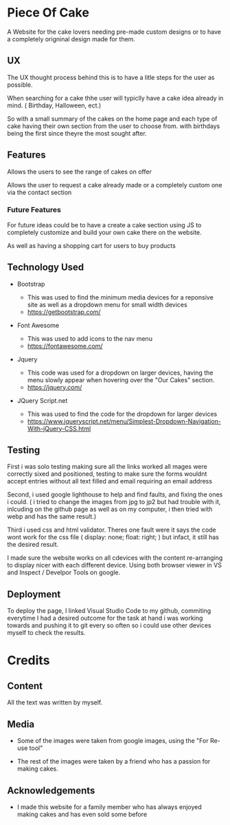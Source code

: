 # Piece Of Cake

A Website for the cake lovers needing pre-made custom designs or to have a completely origninal design made for them.

## UX 

The UX thought process behind this is to have a litle steps for the user as possible. 

When searching for a cake thhe user will typiclly have a cake idea already in mind. ( Birthday, Halloween, ect.)

So with a small summary of the cakes on the home page and each type of cake having their own section from the user to choose from. with birthdays being the first since theyre the most sought after. 

## Features

Allows  the users to see the range of cakes on offer 

Allows the user to request a cake already made or a completely custom one via the contact section 

### Future Features 
 For future ideas could be to have a create a cake section using JS to completely customize and build your own cake there on the website. 

 As well as having a shopping cart for users to buy products

## Technology Used

* Bootstrap 
    * This was used to find the minimum media devices for a reponsive site as well as a dropdown menu for small width devices
    * https://getbootstrap.com/

* Font Awesome
    * This was used to add icons to the nav menu
    * https://fontawesome.com/

* Jquery 
    * This code was used for a dropdown on larger devices, having the menu slowly appear when hovering over the "Our Cakes" section.
    * https://jquery.com/

* JQuery Script.net
    * This was used to find the code for the dropdown for larger devices
    * https://www.jqueryscript.net/menu/Simplest-Dropdown-Navigation-With-jQuery-CSS.html

## Testing 

First i was solo testing making sure all the links worked all mages were correctly sixed and positioned, testing to make sure the forms wouldnt accept entries without all text filled and email requiring an email address

Second, i used google lighthouse to help and find faults, and fixing the ones i could. 
( i tried to change the images from jpg to jp2 but had trouble with it, inlcuding on the github page as well as on my computer, i then tried with webp and has the same result.)

Third i used css and html validator. Theres one fault were it says the code wont work for the css file 
(
    display: none; 
    float: right;
)
but infact, it still has the desired result.


I made sure the website works on all cdevices with the content re-arranging to display nicer with each different device. Using both browser viewer in VS and Inspect / Develpor Tools on google. 

## Deployment 

To deploy the page, I linked Visual Studio Code to my github, commiting everytime I had a desired outcome for the task at hand i was working towards and pushing it to git every so often so i could use other devices myself to check the results.

# Credits 

## Content 

All the text was written by myself. 

## Media

* Some of the images were taken from google images, using the "For Re-use tool"

* The rest of the images were taken by a friend who has a passion for making cakes.

## Acknowledgements 

* I made this website for a family member who has always enjoyed making cakes and has even sold some before